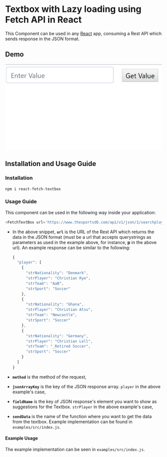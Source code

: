 # Textbox with Lazy loading using Fetch API in React

This Component can be used in any [React](https://reactjs.com) app, consuming a Rest API which sends response in the JSON format. 

## Demo

![DemoGif](/examples/InAction.gif?raw=true "Gif")


## Installation and Usage Guide
### Installation
`npm i react-fetch-textbox`

### Usage Guide
This component can be used in the following way inside your application:
```js
<FetchTextBox url='https://www.thesportsdb.com/api/v1/json/1/searchplayers.php?p=' method='GET' jsonArrayKey='player' fieldName="strPlayer" sendData={getData.bind(this)} />
```
  - In the above snippet, **`url`** is the URL of the Rest API which returns the data in the JSON format (must be a url that accepts querystrings as parameters as used in the example above, for instance, **p** in the above url). An example response can be similar  to the following:

      ```js
      {
        "player": [
          {
            "strNationality": "Denmark",
            "strPlayer": "Christian Rye",
            "strTeam": "AaB",
            "strSport": "Soccer"
          },
          {
            "strNationality": "Ghana",
            "strPlayer": "Christian Atsu",
            "strTeam": "Newcastle",
            "strSport": "Soccer"
          },
          {
            "strNationality": "Germany",
            "strPlayer": "Christian Lell",
            "strTeam": "_Retired Soccer",
            "strSport": "Soccer"
          }
        ]
      }
      ```
  - **`method`** is the method of the request,
  - **`jsonArrayKey`** is the key of the JSON response array. `player` in the above example's case,
  - **`fieldName`** is the key of JSON response's element you want to show as suggestions for the Textbox. `strPlayer` in the above example's case,
  - **`sendData`** is the name of the function where you want to get the data from the textbox. Example implementation can be found in `examples/src/index.js`.
  
#### Example Usage
The example implementation can be seen in `examples/src/index.js`.
